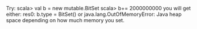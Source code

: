 Try:
scala> val b = new mutable.BitSet
scala> b+= 2000000000
you will get either:
res0: b.type = BitSet()
or
java.lang.OutOfMemoryError: Java heap space
depending on how much memory you set.


